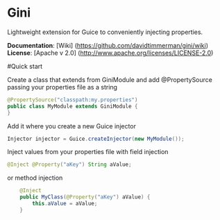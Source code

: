 Gini
====

Lightweight extension for Guice to conveniently injecting properties.

**Documentation**: [Wiki] (https://github.com/davidtimmerman/gini/wiki)
**License**: [Apache v 2.0] (http://www.apache.org/licenses/LICENSE-2.0)

#Quick start

Create a class that extends from GiniModule and add @PropertySource passing your properties file as a string
```java
@PropertySource("classpath:my.properties")
public class MyModule extends GiniModule {
}
```

Add it where you create a new Guice injector

```java
Injector injector = Guice.createInjector(new MyModule());
```

Inject values from your properties file with field injection
```java
@Inject @Property("aKey") String aValue;
```
or method injection

```java
    @Inject
    public MyClass(@Property("aKey") aValue) {
        this.aValue = aValue;
    }
```